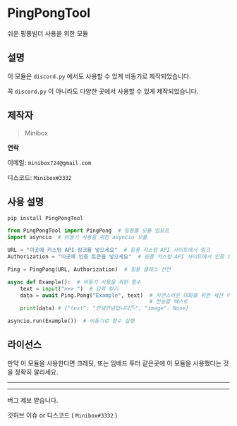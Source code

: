 # PingPongTool
쉬운 핑퐁빌더 사용을 위한 모듈

## 설명
이 모듈은 `discord.py` 에서도 사용할 수 있게 비동기로 제작되었습니다.

꼭 `discord.py` 이 아니라도 다양한 곳에서 사용할 수 있게 제작되었습니다.

## 제작자
> Minibox

**연락**

이메일: `minibox724@gmail.com`

디스코드: `Minibox#3332`

## 사용 설명
`pip install PingPongTool`
```py
from PingPongTool import PingPong  # 핑퐁툴 모듈 임포트
import asyncio  # 비동기 사용을 위한 asyncio 모듈

URL = "이곳에 커스텀 API 링크를 넣으세요"  # 핑퐁 커스텀 API 사이트에서 링크
Authorization = "이곳에 인증 토큰을 넣으세요"  # 핑퐁 커스텀 API 사이트에서 인증 토큰

Ping = PingPong(URL, Authorization)  # 핑퐁 클래스 선언

async def Example():  # 비동기 사용을 위한 함수
    text = input(">>> ")  # 입력 받기
    data = await Ping.Pong("Example", text)  # 자연스러운 대화를 위한 세션 아이디와
                                             # 전송할 텍스트
    print(data) # {"text": "안녕안녕입니다🖐", "image": None}

asyncio.run(Example())  # 비동기로 함수 실행
```


## 라이선스
만약 이 모듈을 사용한다면 크레딧, 또는 임베드 푸터 같은곳에 이 모듈을 사용했다는 것을 정확히 알리세요.

---
---
버그 제보 받습니다.

깃허브 이슈 or 디스코드 ( `Minibox#3332` )
